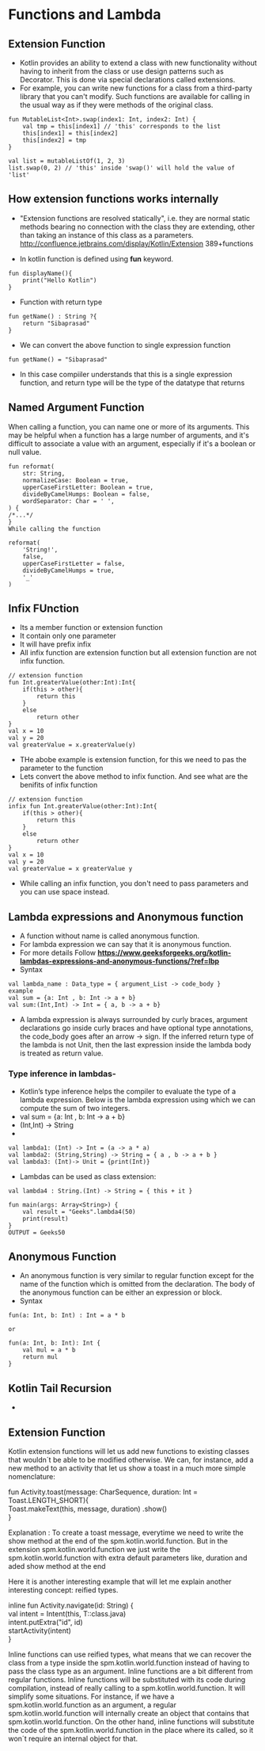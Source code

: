# Functions and Lambda 

## Extension Function
- Kotlin provides an ability to extend a class with new functionality without having to inherit from the class or use design patterns such as Decorator. This is done via special declarations called extensions.
- For example, you can write new functions for a class from a third-party library that you can't modify. Such functions are available for calling in the usual way as if they were methods of the original class.
```
fun MutableList<Int>.swap(index1: Int, index2: Int) {
    val tmp = this[index1] // 'this' corresponds to the list
    this[index1] = this[index2]
    this[index2] = tmp
}

val list = mutableListOf(1, 2, 3)
list.swap(0, 2) // 'this' inside 'swap()' will hold the value of 'list'
```
## How extension functions works internally
- "Extension functions are resolved statically", i.e. they are normal static methods bearing no connection with the class they are extending, other than taking an instance of this class as a parameters. http://confluence.jetbrains.com/display/Kotlin/Extension 389+functions

- In kotlin function is defined using **fun** keyword.
```
fun displayName(){
    print("Hello Kotlin")
} 
```  
- Function with return type
```
fun getName() : String ?{
    return "Sibaprasad"
} 
``` 
- We can convert the above function to single expression function
```
fun getName() = "Sibaprasad"
```
- In this case compiiler understands that this is a single expression function, and return type will be the type of the datatype that returns
## Named Argument Function
When calling a function, you can name one or more of its arguments. This may be helpful when a function has a large number of arguments, and it's difficult to associate a value with an argument, especially if it's a boolean or null value.
```
fun reformat(
    str: String,
    normalizeCase: Boolean = true,
    upperCaseFirstLetter: Boolean = true,
    divideByCamelHumps: Boolean = false,
    wordSeparator: Char = ' ',
) {
/*...*/
}
While calling the function

reformat(
    'String!',
    false,
    upperCaseFirstLetter = false,
    divideByCamelHumps = true,
    '_'
)
```
## Infix FUnction
- Its a member function or extension function
- It contain only one parameter
- It will have prefix infix
- All infix function are extension function but all extension function are not infix function.
```
// extension function
fun Int.greaterValue(other:Int):Int{
    if(this > other){
        return this
    }
    else
        return other
}
val x = 10
val y = 20
val greaterValue = x.greaterValue(y)
```
- THe abobe example is extension function, for this we need to pas the parameter to the function
- Lets convert the above method to infix function. And see what are the benifits of infix function
```
// extension function
infix fun Int.greaterValue(other:Int):Int{
    if(this > other){
        return this
    }
    else
        return other
}
val x = 10
val y = 20
val greaterValue = x greaterValue y
```
- While calling an infix function, you don't need to pass parameters and you can use space instead.

## Lambda expressions and Anonymous function
- A function without name is called anonymous function. 
- For lambda expression we can say that it is anonymous function. 
- For more details Follow **https://www.geeksforgeeks.org/kotlin-lambdas-expressions-and-anonymous-functions/?ref=lbp**
- Syntax
```
val lambda_name : Data_type = { argument_List -> code_body }
example
val sum = {a: Int , b: Int -> a + b}
val sum:(Int,Int) -> Int = { a, b -> a + b}
```
- A lambda expression is always surrounded by curly braces, argument declarations go inside curly braces and have optional type annotations, the code_body goes after an arrow -> sign. If the inferred return type of the lambda is not Unit, then the last expression inside the lambda body is treated as return value.

### Type inference in lambdas-
- Kotlin’s type inference helps the compiler to evaluate the type of a lambda expression. Below is the lambda expression using which we can compute the sum of two integers.
- val sum = {a: Int , b: Int -> a + b}
- (Int,Int) -> String 
- 
```
val lambda1: (Int) -> Int = (a -> a * a)
val lambda2: (String,String) -> String = { a , b -> a + b }
val lambda3: (Int)-> Unit = {print(Int)}
```
- Lambdas can be used as class extension:
```
val lambda4 : String.(Int) -> String = { this + it } 
  
fun main(args: Array<String>) { 
    val result = "Geeks".lambda4(50) 
    print(result) 
} 
OUTPUT = Geeks50
```
## Anonymous Function
- An anonymous function is very similar to regular function except for the name of the function which is omitted from the declaration. The body of the anonymous function can be either an expression or block.
- Syntax
```
fun(a: Int, b: Int) : Int = a * b

or

fun(a: Int, b: Int): Int {
    val mul = a * b
    return mul
}
```
## Kotlin Tail Recursion
- 

 ## **Extension Function**  
 
 Kotlin extension functions will let us add new functions to existing classes that wouldn´t be able to be modified otherwise. We can, for instance, add a new method to an activity that let us show a toast in a much more simple nomenclature:  
 
 fun Activity.toast(message: CharSequence, duration: Int = Toast.LENGTH_SHORT){  
    Toast.makeText(this, message, duration) .show()  
 }  
 
 Explanation : To create a toast message, everytime we need to write the show method at the end of the spm.kotlin.world.function.
 But in the extension spm.kotlin.world.function we just write the spm.kotlin.world.function with extra default parameters like, duration and aded show method at the end
   
 Here it is another interesting example that will let me explain another interesting concept: reified types.  
   
inline fun <reified T : Activity> Activity.navigate(id: String) {  
    val intent = Intent(this, T::class.java)  
    intent.putExtra("id", id)  
    startActivity(intent)  
}  
 
Inline functions can use reified types, what means that we can recover the class from a type inside the spm.kotlin.world.function instead of having to pass the class type as an argument.
Inline functions are a bit different from regular functions. Inline functions will be substituted with its code during compilation, instead of really calling to a spm.kotlin.world.function. It will simplify some situations. For instance, if we have a spm.kotlin.world.function as an argument, a regular spm.kotlin.world.function will internally create an object that contains that spm.kotlin.world.function. On the other hand, inline functions will substitute the code of the spm.kotlin.world.function in the place where its called, so it won´t require an internal object for that.
 
  
 
 
 
 
 
